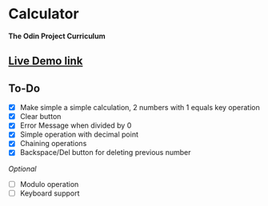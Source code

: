 # Calculator
**The Odin Project Curriculum**

## [Live Demo link](https://d0wnsider.github.io/calculator)

## To-Do
- [x] Make simple a simple calculation, 2 numbers with 1 equals key operation
- [x] Clear button
- [x] Error Message when divided by 0
- [x] Simple operation with decimal point
- [x] Chaining operations
- [x] Backspace/Del button for deleting previous number

*Optional*
- [ ] Modulo operation
- [ ] Keyboard support